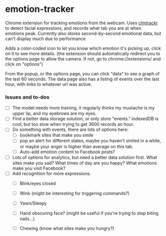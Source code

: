 # emotion-tracker

Chrome extension for tracking emotions from the webcam. Uses [clmtrackr][1] to detect facial expressions, and records what tab you are at when emotions peak. Currently also stores second-by-second emotional data, but can't display much due to performance

Adds a color-coded icon to let you know which emotion it's picking up, click on it to see more details. (the extension should automatically redirect you to the options page to allow the camera. If not, go to chrome://extensions/ and click on "options")

From the popup, or the options page, you can click "data" to see a graph of the last 60 seconds. The data page also has a listing of events over the last hour, with links to whatever url was active.

### Issues and to-dos

- [ ] The model needs more training, it regularly thinks my mustache is my upper lip, and my eyebrows are my eyes.
- [ ] Find a better data storage solution, or only store "events." indexedDB is cool, but too slow when trying to get 3600 records an hour.
- [ ] Do something with events, there are lots of options here:
  - [ ] bookmark sites that make you smile
  - [ ] pop an alert for different states, maybe you haven't smiled in a while, or maybe your anger is higher than average on this tab.
  - [ ] Auto-add emotion content to Facebook posts?
- [ ] Lots of options for analytics, but need a better data solution first. What sites make you sad? What times of day are you happy? What emotions make you visit Facebook?
- [ ] Add recognition for more expressions.
  - [ ] Blink/eyes closed
  - [ ] Wink (might be interesting for triggering commands?)
  - [ ] Yawn/Sleepy
  - [ ] Hand obscuring face? (might be useful if you're trying to stop biting nails...)
  - [ ] Chewing (know what sites make you hungry?)







[1]: https://github.com/auduno/clmtrackr
